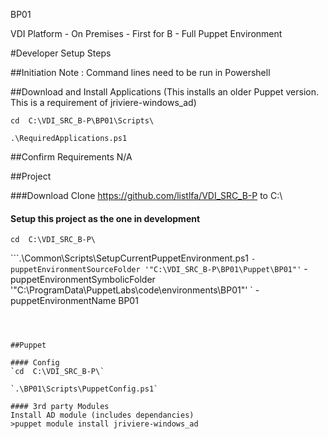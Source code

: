 BP01

VDI Platform - On Premises - First for B - Full Puppet Environment

#Developer Setup Steps

##Initiation
Note : Command lines need to be run in Powershell



##Download and Install Applications
(This installs an older Puppet version. This is a requirement of jriviere-windows_ad)

`cd  C:\VDI_SRC_B-P\BP01\Scripts\`

`.\RequiredApplications.ps1`



##Confirm Requirements
N/A



##Project

###Download
Clone https://github.com/listlfa/VDI_SRC_B-P to C:\

#### Setup this project as the one in development
`cd  C:\VDI_SRC_B-P\`

```.\Common\Scripts\SetupCurrentPuppetEnvironment.ps1 `
-puppetEnvironmentSourceFolder '"C:\VDI_SRC_B-P\BP01\Puppet\BP01"' `
-puppetEnvironmentSymbolicFolder '"C:\ProgramData\PuppetLabs\code\environments\BP01"' `
-puppetEnvironmentName BP01
```



##Puppet

#### Config
`cd  C:\VDI_SRC_B-P\`

`.\BP01\Scripts\PuppetConfig.ps1`

#### 3rd party Modules
Install AD module (includes dependancies)
>puppet module install jriviere-windows_ad
